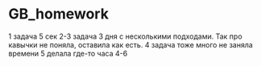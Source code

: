 # GB_homework
1 задача
5 сек
2-3 задача 3 дня с несколькими подходами. Так про кавычки не поняла, оставила как есть.
4 задача тоже много не заняла времени
5 делала где-то часа 4-6